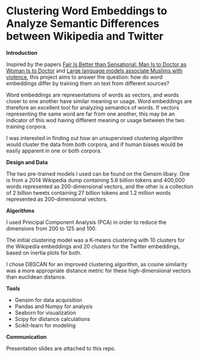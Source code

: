 # Clustering Word Embeddings to Analyze Semantic Differences between Wikipedia and Twitter

**Introduction**

Inspired by the papers [Fair Is Better than Sensational: Man Is to Doctor as Woman Is to Doctor](https://direct.mit.edu/coli/article/46/2/487/93368/Fair-Is-Better-than-Sensational-Man-Is-to-Doctor) and [Large language models associate Muslims with violence](https://www.nature.com/articles/s42256-021-00359-2?proof=t), this project aims to answer the question: how do word embeddings differ by training them on text from different sources?

Word embeddings are representations of words as vectors, and words closer to one another have similar meaning or usage. Word embeddings are therefore an excellent tool for analyzing semantics of words. If vectors representing the same word are far from one another, this may be an indicator of this wod having different meaning or usage between the two training corpora.

I was interested in finding out how an unsupervised clustering algorithm would cluster the data from both corpora, and if human biases would be easily apparent in one or both corpora. 

**Design and Data**

The two pre-trained models I used can be found  on the Gensim libary. One is from a 2014 Wikipedia dump containing 5.6 billion tokens and 400,000 words represented as 200-dimensional vectors, and the other is a collection of 2 billion tweets containing 27 billion tokens and 1.2 million words represented as 200-dimensional vectors. 

**Algorithms**

I used Principal Component Analysis (PCA) in order to reduce the dimensions from 200 to 125 and 100. 

The initial clustering model was a K-means clustering with 10 clusters for the Wikipedia embeddings and 20 clusters for the Twitter embeddings, based on inertia plots for both. 

I chose DBSCAN for an improved clustering algorithm, as cosine similarity was a more appropriate distance metric for these high-dimensional vectors than euclidean distance. 

**Tools**

- Gensim for data acquisition
- Pandas and Numpy for analysis
- Seaborn for visualization
- Scipy for distance calculations
- Scikit-learn for modeling

**Communication**

Presentation slides are attached to this repo.
